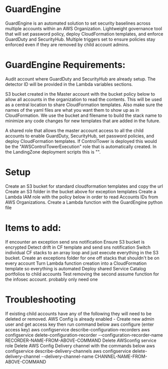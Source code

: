 # GuardEngine
GuardEngine is an automated solution to set security baselines across multiple accounts within an AWS Organization. Lightweight governance tool that will set password policy, deploy CloudFormation templates, and enforce GuardDuty and SecurityHub. Multiple triggers set to ensure policies stay enforced even if they are removed by child account admins.

# GuardEngine Requirements:
Audit account where GuardDuty and SecurityHub are already setup. The detector ID will be provided in the Lambda variables sections.

S3 bucket created in the Master account with the bucket policy below to allow all accounts in the organization to read the contents. This will be used as a central location to share CloudFormation templates. Also make sure the names of the yaml files are what you want them to show up as in CloudFormation. We use the bucket and filename to build the stack name to minimize any code changes for new templates that are added in the future. 

A shared role that allows the master account access to all the child accounts to enable GuardDuty, SecurityHub, set password policies, and deploy CloudFormation templates. If ControlTower is deployed this would be the "AWSControlTowerExecution" role that is automatically created. In the LandingZone deployment scripts this is "". 

# Setup
Create an S3 bucket for standard cloudformation templates and copy the url
Create an S3 folder in the bucket above for exception templates
Create a Lambda IAM role with the policy below in order to read Accounts IDs from AWS Organizations.
Create a Lambda function with the GuardEngine python file

# Items to add:
If encounter an exception send sns notification
Ensure S3 bucket is encrypted
Detect drift in CF template and send sns notification
Switch individual CF stacks to an array loop and just execute everything in the S3 bucket. Create an exceptions folder for one off stacks that shouldn't be on every account
Turn Lambda function creation into a CloudFormation template so everything is automated
Deploy shared Service Catalog portfolios to child accounts
Test removing the second assume function for the infosec account. probably only need one

# Troubleshooting
If existing child accounts have any of the following they will need to be deleted or removed. 
    AWS Config is already enabled - 
        Create new admin user and get access key then run command below
            aws configure (enter access key)
            aws configservice describe-configuration-recorders
            aws configservice delete-configuration-recorder --configuration-recorder-name RECORDER-NAME-FROM-ABOVE-COMMAND
        Delete AWSconfig service role
        Delete AWS Config Delivery channel with the commands below
            aws configservice describe-delivery-channels
            aws configservice delete-delivery-channel --delivery-channel-name CHANNEL-NAME-FROM-ABOVE-COMMAND
